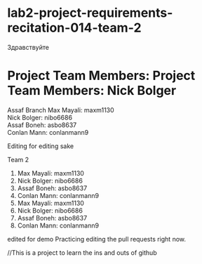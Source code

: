 # lab2-project-requirements-recitation-014-team-2
Здравствуйте

Project Team Members:
Project Team Members: 
Nick Bolger
=======
 
Assaf Branch
Max Mayali: maxm1130 <br />
Nick Bolger: nibo6686 <br />
Assaf Boneh: asbo8637 <br />
Conlan Mann: conlanmann9 <br />


Editing for editing sake

Team 2 <br />
1. Max Mayali: maxm1130 <br />
2. Nick Bolger: nibo6686 <br />
3. Assaf Boneh: asbo8637 <br />
4. Conlan Mann: conlanmann9 <br />
1. Max Mayali: maxm1130 <br />
2. Nick Bolger: nibo6686 <br />
3. Assaf Boneh: asbo8637 <br />
4. Conlan Mann: conlanmann9 <br />


edited for demo
Practicing editing the pull requests right now.


//This is a project to learn the ins and outs of github
